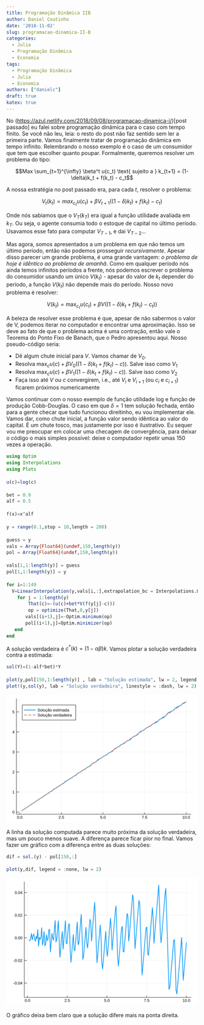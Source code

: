```yaml
---
title: Programação Dinâmica IIB
author: Daniel Coutinho
date: '2018-11-02'
slug: programacao-dinamica-II-B
categories:
  - Julia
  - Programação Dinâmica
  - Economia
tags:
  - Programação Dinâmica
  - Julia
  - Economia
authors: ["danielc"]
draft: true
katex: true
---
```


No (https://azul.netlify.com/2018/09/08/programacao-dinamica-i/)[post passado] eu falei sobre programação dinâmica para o caso com tempo finito. Se você não leu, leia: o resto do post não faz sentido sem ler a primeira parte. Vamos finalmente tratar de programação dinâmica em tempo infinito. Relembrando o nosso exemplo é o caso de um consumidor que tem que escolher quanto poupar. Formalmente, queremos resolver um problema do tipo:

$$Max \sum_{t=1}^{\infty} \beta^t u(c_t) \text{ sujeito a } k_{t+1} = (1-\delta)k_t + f(k_t) - c_t$$

A nossa estratégia no post passado era, para cada $t$, resolver o problema:

$$V_t(k_t) = max_{c_t}{} u(c_t) + \beta{} V_{t+1}((1-\delta{}) k_{t})+f(k_t)-c_t)$$

Onde nós sabiamos que o $V_T(k_T)$ era igual a função utilidade avaliada em $k_T$. Ou seja, o agente consumia todo o estoque de capital no último período. Usavamos esse fato para computar $V_{T-1}$, e dai $V_{T-2}$...

Mas agora, somos apresentados a um problema em que não temos um último período, então não podemos prosseguir *recursivamente*. Apesar disso parecer um grande problema, é uma grande vantagem: *o problema de hoje é idêntico ao problema de amanhã*. Como em qualquer período nós ainda temos infinitos períodos a frente, nós podemos escrever o problema do consumidor usando um único $V(k_t)$ - apesar do valor de $k_t$ depender do período, a função $V(k_t)$ não depende mais do período. Nosso novo problema é resolver:

$$V(k_t) = \max_{c_t} u(c_t)+ \beta{} V((1-\delta)k_{t}+f(k_t)-c_t))$$

A beleza de resolver esse problema é que, apesar de não sabermos o valor de V, podemos iterar no computador e encontrar uma aproximação. Isso se deve ao fato de que o problema acima é uma contração, então vale o Teorema do Ponto Fixo de Banach, que o Pedro apresentou aqui. Nosso pseudo-código seria:

* Dê algum chute inicial para $V$. Vamos chamar de $V_0$.
* Resolva $\max_c u(c) + \beta{}V_0((1-\delta)k_{t}+f(k_t)-c))$. Salve isso como $V_1$
* Resolva $\max_c u(c) + \beta{}V_1((1-\delta)k_{t}+f(k_t)-c))$. Salve isso como $V_2$
* Faça isso até $V$ ou $c$ convergirem, i.e., até $V_{i}$ e $V_{i+1}$ (ou $c_i$ e $c_{i+1}$) ficarem próximos numericamente

 Vamos continuar com o nosso exemplo de função utilidade log e função de produção Cobb-Douglas. O caso em que $\delta = 1$ tem solução fechada, então para a gente checar que tudo funcionou direitinho, eu vou implementar ele. Vamos dar, como chute inicial, a função valor sendo idêntica ao valor do capital. É um chute tosco, mas justamente por isso é ilustrativo. Eu sequer vou me preocupar em colocar uma checagem de convergência, para deixar o código o mais simples possível: deixe o computador repetir umas 150 vezes a operação.

````julia
using Optim
using Interpolations
using Plots

u(c)=log(c)

bet = 0.9
alf = 0.5

f(x)=x^alf

y = range(0.1,stop = 10,length = 200)

guess = y
vals = Array{Float64}(undef,150,length(y))
pol = Array{Float64}(undef,150,length(y))

vals[1,1:length(y)] = guess
pol[1,1:length(y)] = y

for i=1:149
  V=LinearInterpolation(y,vals[i,:],extrapolation_bc = Interpolations.Line())
    for j = 1:length(y)
        That(c)=-(u(c)+bet*V(f(y[j]-c)))
        op = optimize(That,0,y[j])
       vals[(i+1),j]=-Optim.minimum(op)
       pol[(i+1),j]=Optim.minimizer(op)
   end
end
````





A solução verdadeira é $c^*(k) = (1-\alpha{} \beta{})k$. Vamos plotar a solução verdadeira contra a estimada:

````julia
sol(Y)=(1-alf*bet)*Y

plot(y,pol[150,1:length(y)] , lab = "Solução estimada", lw = 2, legend = :topleft)
plot!(y,sol(y), lab = "Solução verdadeira", linestyle = :dash, lw = 2)
````


![](figures/2018-08-10-Prog-dinamica-IIB_2_1.svg)



A linha da solução computada parece muito próxima da solução verdadeira, mas um pouco menos suave. A diferença parece ficar pior no final. Vamos fazer um gráfico com a diferença entre as duas soluções:

````julia
dif = sol.(y) - pol[150,:]

plot(y,dif, legend = :none, lw = 2)
````


![](figures/2018-08-10-Prog-dinamica-IIB_3_1.svg)



O gráfico deixa bem claro que a solução difere mais na ponta direita.
